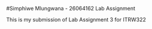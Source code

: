 #Simphiwe Mlungwana - 26064162 Lab Assignment

This is my submission of Lab Assignment 3 for ITRW322